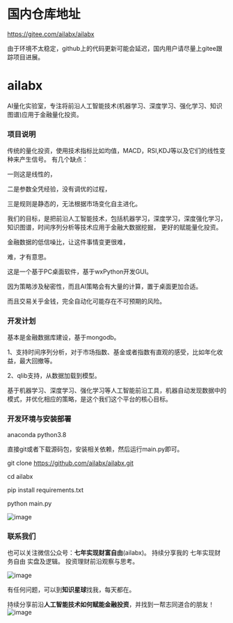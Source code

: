 # 国内仓库地址
https://gitee.com/ailabx/ailabx

由于环境不太稳定，github上的代码更新可能会延迟，国内用户请尽量上gitee跟踪项目进展。

# ailabx

AI量化实验室，专注将前沿人工智能技术(机器学习、深度学习、强化学习、知识图谱)应用于金融量化投资。

### 项目说明
传统的量化投资，使用技术指标比如均值，MACD，RSI,KDJ等以及它们的线性变种来产生信号。
有几个缺点：

一则这是线性的，

二是参数全凭经验，没有调优的过程，

三是规则是静态的，无法根据市场变化自主进化。

我们的目标，是把前沿人工智能技术，包括机器学习，深度学习，深度强化学习，知识图谱，时间序列分析等技术应用于金融大数据挖掘，
更好的赋能量化投资。

金融数据的低信噪比，让这件事情变更很难，

难，才有意思。

这是一个基于PC桌面软件，基于wxPython开发GUI。

因为策略涉及秘密性，而且AI策略会有大量的计算，置于桌面更加合适。

而且交易关乎金钱，完全自动化可能存在不可预期的风险。

### 开发计划

基本是金融数据库建设，基于mongodb。

1、支持时间序列分析，对于市场指数、基金或者指数有直观的感受，比如年化收益，最大回撤等。

2、qlib支持，从数据加载到模型。


基于机器学习、深度学习、强化学习等人工智能前沿工具，机器自动发现数据中的模式，并优化相应的策略，是这个我们这个平台的核心目标。

### 开发环境与安装部署

anaconda python3.8

直接git或者下载源码包，安装相关依赖，然后运行main.py即可。

git clone https://github.com/ailabx/ailabx.git

cd ailabx

pip install requirements.txt

python main.py

![image](https://note.youdao.com/yws/public/resource/3058cab3894da53cef7cc40c40cc0b2f/xmlnote/WEBRESOURCE05964b1d8485daa5ecba6eafd1c4c42f/18790)
### 联系我们

也可以关注微信公众号：**七年实现财富自由**(ailabx)。
持续分享我的 七年实现财务自由 实盘及逻辑。
投资理财前沿观察与思考。

![image](https://note.youdao.com/yws/public/resource/3058cab3894da53cef7cc40c40cc0b2f/xmlnote/WEBRESOURCE2ae309dcf9d8802d2ead29da3cddb465/18785)

有任何问题，可以到**知识星球**找我，每天都在。

持续分享前沿**人工智能技术如何赋能金融投资**，并找到一帮志同道合的朋友！
![image](https://note.youdao.com/yws/public/resource/3058cab3894da53cef7cc40c40cc0b2f/xmlnote/WEBRESOURCE02fa7d405c3a6eece12a032f33a25eef/18788)
